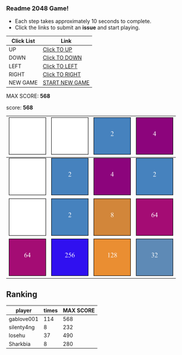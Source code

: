 ### Readme 2048 Game!

* Each step takes approximately 10 seconds to complete.
* Click the links to submit an **issue** and start playing.

<!-- BEGIN CLICK-->

| Click List | Link                                                                                |
|------------|-------------------------------------------------------------------------------------|
| UP         | [Click TO UP](https://github.com/losehu/losehu/issues/new?body=UP&title=2048)       |
| DOWN       | [Click TO DOWN](https://github.com/losehu/losehu/issues/new?body=DOWN&title=2048)   |
| LEFT       | [Click TO LEFT](https://github.com/losehu/losehu/issues/new?body=LEFT&title=2048)   |
| RIGHT      | [Click TO RIGHT](https://github.com/losehu/losehu/issues/new?body=RIGHT&title=2048) |
| NEW GAME   | [START NEW GAME](https://github.com/losehu/losehu/issues/new?body=NEW&title=2048)   |

<!-- END CLICK -->
MAX SCORE: **568**

score: **568**
<!-- BEGIN CHESS BOARD -->

| <img src="./img/blank.png" width=100px> | <img src="./img/blank.png" width=100px> | <img src="./img/00001.png" width=100px> | <img src="./img/00002.png" width=100px> |
|-----------------------------------------|-----------------------------------------|-----------------------------------------|-----------------------------------------|
| <img src="./img/blank.png" width=100px> | <img src="./img/00001.png" width=100px> | <img src="./img/00002.png" width=100px> | <img src="./img/00001.png" width=100px> |
| <img src="./img/blank.png" width=100px> | <img src="./img/00001.png" width=100px> | <img src="./img/00003.png" width=100px> | <img src="./img/00006.png" width=100px> |
| <img src="./img/00006.png" width=100px> | <img src="./img/00008.png" width=100px> | <img src="./img/00007.png" width=100px> | <img src="./img/00005.png" width=100px> |

<!-- END CHESS BOARD -->


## Ranking
<!-- num:4 -->
<!-- rank -->
| player     | times | MAX SCORE |
|------------|-------|-----------|
| gablove001 | 114 | 568 |
| silenty4ng | 8 | 232 |
| losehu | 37 | 490 |
| Sharkbia | 8 | 280 |




